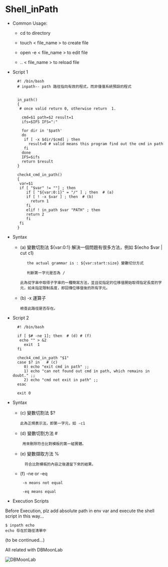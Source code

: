 # Shell_inPath

* Common Usage:

     * cd to directory
  
     * touch < file_name > to create file
     
     * open -e < file_name > to edit file
     
     * .. < file_name > to reload file

* Script 1

	    #! /bin/bash
	    # inpath-- path 路徑指向有效的程式，而非僅僅系統預設的程式


		in_path()
		{	
		 # once valid return 0, otherwise return  1. 

		  cmd=$1 path=$2 result=1
		  ifs=$IFS IFS=":"

		  for dir in '$path'
		  do
		   if [ -x $dir/$cmd] ; then
		     result=0 # valid means this program find out the cmd in path
		   fi
		  done
		  IFS=$ifs
		  return $result
		}

		check4_cmd_in_path()
		{
		 var=$1
		 if [ "$var" != ""] ; then
		    if [ "${var:0:1}" = "/" ] ; then  # (a)
			if [ ! -x $var ] ; then  # (b)
			  return 1
			fi
		    elif ! in_path $var "PATH" ; then
			return 2
		    fi
		 fi
		}

* Syntax

   * (a) 變數切割法 ${var:0:1} 解決一個問題有很多方法，例如 $(echo $var | cut c1)

		    the actual grammar is : ${var:start:size} 變數切分方式

		    判斷第一字元是否為 /

	     此為從字串中取得子字串的一種簡寫方法，並且從指定的位移值開始取得指定長度的字元，如未指定限制長度，即回傳位移值後的所有字元。

  * (b) -x 運算子

        檢查此路徑是否存在。

* Script 2

		#! /bin/bash

		if [ $# -ne 1]; then  # (d) # (f)
		 echo "" > &2
		   exit  1
		fi

		check4_cmd_in_path "$1"
		case $? in   # (c)
		   0) echo "exit cmd in path" ;;
		   1) echo "can not found out cmd in path, which remains in doubt." ;;
		   2) echo "cmd not exit in path" ;;
		esac

		exit 0
	
* Syntax

  * (c) 變數切割法 $? 

        此為正規表示法，即第一字元，如 -c1

  * (d) 變數切割方法 #

         用來刪除符合比對模板的第一組實體。

  * (e) 變數擷取方法 %

          符合比對模板的內容之後遺留下來的結果。
   
  * (f) -ne or -eq
  
	     -n means not equal

	     -eq means equal

* Execution Scripts

Before Execution, plz add absolute path in env var
and execute the shell script in this way...

	$ inpath echo
	echo 存在於路徑清單中

(to be continued...)

All related with DBMoonLab

![DBMoonLab](https://scontent.ftpe8-4.fna.fbcdn.net/v/t1.0-9/98203909_119976096373700_7204052016853680128_n.png?_nc_cat=102&_nc_sid=8024bb&_nc_ohc=Er7KIbqCSf4AX9Gc2Jd&_nc_ht=scontent.ftpe8-4.fna&oh=c74e21010fe975540a9ddb1981f002f1&oe=5EE8C2D0)
